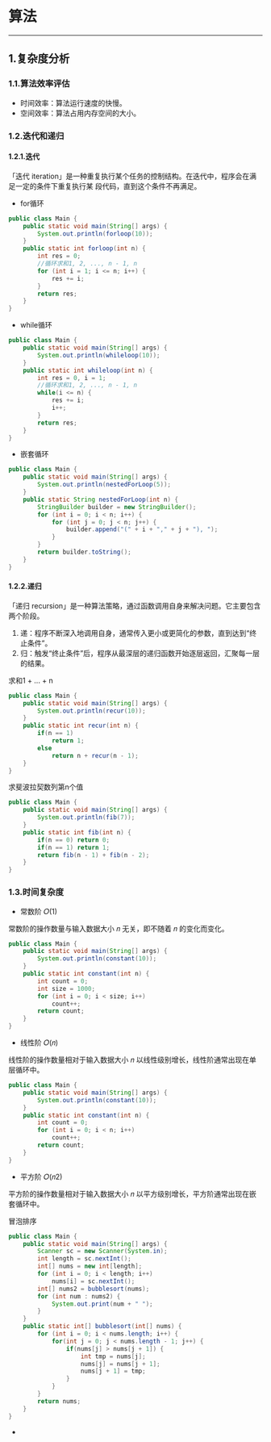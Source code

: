 # **算法**  

<hr>  

## **1.复杂度分析**  

### **1.1.算法效率评估**  

* 时间效率：算法运行速度的快慢。
* 空间效率：算法占用内存空间的大小。

### **1.2.迭代和递归**  

#### **1.2.1.迭代**  
「迭代 iteration」是一种重复执行某个任务的控制结构。在迭代中，程序会在满足一定的条件下重复执行某
段代码，直到这个条件不再满足。

* for循环
```java
public class Main {
    public static void main(String[] args) {
        System.out.println(forloop(10));
    }
    public static int forloop(int n) {
        int res = 0;
        //循环求和1, 2, ..., n - 1, n
        for (int i = 1; i <= n; i++) {
            res += i;
        }
        return res;
    }
}
```  

* while循环
```java
public class Main {
    public static void main(String[] args) {
        System.out.println(whileloop(10));
    }
    public static int whileloop(int n) {
        int res = 0, i = 1;
        //循环求和1, 2, ..., n - 1, n
        while(i <= n) {
            res += i;
            i++;
        }
        return res;
    }
}
```  

* 嵌套循环  
```java
public class Main {
    public static void main(String[] args) {
        System.out.println(nestedForLoop(5));
    }
    public static String nestedForLoop(int n) {
        StringBuilder builder = new StringBuilder();
        for (int i = 0; i < n; i++) {
            for (int j = 0; j < n; j++) {
                builder.append("(" + i + "," + j + "), ");
            }
        }
        return builder.toString();
    }
}
```  

#### **1.2.2.递归**  
「递归 recursion」是一种算法策略，通过函数调用自身来解决问题。它主要包含两个阶段。
1. 递：程序不断深入地调用自身，通常传入更小或更简化的参数，直到达到“终止条件”。
2. 归：触发“终止条件”后，程序从最深层的递归函数开始逐层返回，汇聚每一层的结果。

求和1 + ... + n
```java
public class Main {
    public static void main(String[] args) {
        System.out.println(recur(10));
    }
    public static int recur(int n) {
        if(n == 1)
            return 1;
        else
            return n + recur(n - 1);
    }
}
```

求斐波拉契数列第n个值
```java
public class Main {
    public static void main(String[] args) {
        System.out.println(fib(7));
    }
    public static int fib(int n) {
        if(n == 0) return 0;
        if(n == 1) return 1;
        return fib(n - 1) + fib(n - 2);
    }
}
```

### **1.3.时间复杂度**  
* 常数阶 𝑂(1)  

常数阶的操作数量与输入数据大小 𝑛 无关，即不随着 𝑛 的变化而变化。
```java
public class Main {
    public static void main(String[] args) {
        System.out.println(constant(10));
    }
    public static int constant(int n) {
        int count = 0;
        int size = 1000;
        for (int i = 0; i < size; i++) 
            count++;
        return count;
    }
}
```  

* 线性阶 𝑂(𝑛)

线性阶的操作数量相对于输入数据大小 𝑛 以线性级别增长，线性阶通常出现在单层循环中。
```java
public class Main {
    public static void main(String[] args) {
        System.out.println(constant(10));
    }
    public static int constant(int n) {
        int count = 0;
        for (int i = 0; i < n; i++)
            count++;
        return count;
    }
}
```  

* 平方阶 𝑂(𝑛2)  

平方阶的操作数量相对于输入数据大小 𝑛 以平方级别增长，平方阶通常出现在嵌套循环中。

冒泡排序
```java
public class Main {
    public static void main(String[] args) {
        Scanner sc = new Scanner(System.in);
        int length = sc.nextInt();
        int[] nums = new int[length];
        for (int i = 0; i < length; i++)
            nums[i] = sc.nextInt();
        int[] nums2 = bubblesort(nums);
        for (int num : nums2) {
            System.out.print(num + " ");
        }
    }
    public static int[] bubblesort(int[] nums) {
        for (int i = 0; i < nums.length; i++) {
            for(int j = 0; j < nums.length - 1; j++) {
                if(nums[j] > nums[j + 1]) {
                    int tmp = nums[j];
                    nums[j] = nums[j + 1];
                    nums[j + 1] = tmp;
                }
            }
        }
        return nums;
    }
}
```  

* 